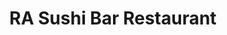 ---
layout: place
title: "RA Sushi Bar Restaurant"
permalink: /arizona/scottsdale/ra-sushi-bar-restaurant.html
stateAbbr: AZ
stateName: Arizona
cityName: Scottsdale
seo:
  name: "RA Sushi Bar Restaurant"
  type: Restaurant
  links: null
description: "RA Sushi Bar Restaurant serves delicious sushi in Scottsdale, Arizona. Try fresh Japanese dishes for a great dining experience. "
place_id: ChIJ3-SHecALK4cRss2rrDHpdwU
photos:
  - name: >-
      places/ChIJ3-SHecALK4cRss2rrDHpdwU/photos/AeeoHcJbibL-vyDTPrfLp0XmyyUUkZCIWTkjnYtshMM5kYJlqlxIn8169mdmAvPdqLYgy2ObLWbG_VYP1CgiPFT7CkBzg-yjLxRjjyKMjtcG3uRYFOxhTVUO-hl42cO2N-ESHPZuAi7QF4TAvC6LFD1cyuv5o4zC4fxWB3E1uhJ5KAmMuIuDNeD5XDztZYeqVQMM_uRsxii3lVRPXJfWKI57A1BzKINWsUkebJm4zNj4go73ZwPgtX4AeHDCUIS_wXh0WTd3gOZx5bl2tiPvFjnCIPcytB6wJHlrDQLh6u4xbH6Ujg
    widthPx: 3008
    heightPx: 2000
    authorAttributions:
      - displayName: RA Sushi Bar Restaurant
        uri: https://maps.google.com/maps/contrib/104606349921789790552
        photoUri: >-
          https://lh3.googleusercontent.com/a-/ALV-UjUi_pDQfqwIbbq-LAHZK585p9V5qq6gtOK780TrbXfG7ai2RqNU=s100-p-k-no-mo
    flagContentUri: >-
      https://www.google.com/local/imagery/report/?cb_client=maps_api_places.places_api&image_key=!1e10!2sAF1QipNV-whiyBj134p1jPYFi8fEMfe_LIcXwtvZEBYJ&hl=en-US
    googleMapsUri: >-
      https://www.google.com/maps/place//data=!3m4!1e2!3m2!1sAF1QipNV-whiyBj134p1jPYFi8fEMfe_LIcXwtvZEBYJ!2e10!4m2!3m1!1s0x872b0bc07987e4df:0x577e931acabcdb2
  - name: >-
      places/ChIJ3-SHecALK4cRss2rrDHpdwU/photos/AeeoHcKCvQwqUMXhDColyivhanTmrGbCiv8D6W6bvihGXTiv2A1EFrYjul0Ruv2TT0i6ex1PwLcrmy4d08_kUUwjPkiRqh1Qe_AU4AJlDEUHJ1eW5eaoDuSuRDbD6_1qB8V22IVUAX9CrsfduA7N1xlDRX6eX1ndcnnZm-tfgAQkZdWSyPL9E5SI7exjHOPXrQhONfokpdaSbVkcFZF2cZJgEw8VWd6K6jYKC56_KGqh6HMkiAwDeeBkBkiD-1woi8uNw2qTPtnEzVorqig7nS-Xi24NGOgSa04FvmQGL7GXdzIuHg
    widthPx: 2560
    heightPx: 1440
    authorAttributions:
      - displayName: RA Sushi Bar Restaurant
        uri: https://maps.google.com/maps/contrib/104606349921789790552
        photoUri: >-
          https://lh3.googleusercontent.com/a-/ALV-UjUi_pDQfqwIbbq-LAHZK585p9V5qq6gtOK780TrbXfG7ai2RqNU=s100-p-k-no-mo
    flagContentUri: >-
      https://www.google.com/local/imagery/report/?cb_client=maps_api_places.places_api&image_key=!1e10!2sAF1QipOluY5G5Vz_u6yEO5eiD-JVqW5uB5eAMl3ux8oc&hl=en-US
    googleMapsUri: >-
      https://www.google.com/maps/place//data=!3m4!1e2!3m2!1sAF1QipOluY5G5Vz_u6yEO5eiD-JVqW5uB5eAMl3ux8oc!2e10!4m2!3m1!1s0x872b0bc07987e4df:0x577e931acabcdb2
  - name: >-
      places/ChIJ3-SHecALK4cRss2rrDHpdwU/photos/AeeoHcKFp-uVPPe2F-dj3SAFcqOJ-fW3jARjC0CSiA2L7ZlekPUDI1uEg_NIUfxQCijlsKg1iyRr8wMM9mGptIGds-oOWZb36H6iYnkXb5r7Pj5oikskFZn-uObAV7Nybz6SRIlK3ToA4G6hoomj_iq9bknmxS_YRocRZoATbYTXNrTyXiLh-WtpxwJdYfdgRYoSU4QMe9X_W9cRWjmr3qhKsVMeRpTp5QHrSAp36420t-GsEuptQyfqYOjwygupxI16-r9G8V68bvnJNlCzQuCZ4sq3Y3raSDqh3xyI4Vhd2w4vn3QK7WluTzX2rr_VW-xWQIXqtAuAl--lRZXnIPoFo8IX0YcoXNJMmWyNQ_EArWM2xSQOJ2oD83nxam9KaNOkXZJcDGidwuyXELGdg0HuWSD2nhkPBJ8hLTmCbNsxbrjJQL0
    widthPx: 3987
    heightPx: 2169
    authorAttributions:
      - displayName: Angela Bingaman
        uri: https://maps.google.com/maps/contrib/106203840603961089601
        photoUri: >-
          https://lh3.googleusercontent.com/a-/ALV-UjXqoev4YKlg-epK6lVojcFOlcpJJr6ai-N_hdVB-8OdgMkwTTOe=s100-p-k-no-mo
    flagContentUri: >-
      https://www.google.com/local/imagery/report/?cb_client=maps_api_places.places_api&image_key=!1e10!2sCIHM0ogKEICAgID2jIXLygE&hl=en-US
    googleMapsUri: >-
      https://www.google.com/maps/place//data=!3m4!1e2!3m2!1sCIHM0ogKEICAgID2jIXLygE!2e10!4m2!3m1!1s0x872b0bc07987e4df:0x577e931acabcdb2
  - name: >-
      places/ChIJ3-SHecALK4cRss2rrDHpdwU/photos/AeeoHcKS7wSZ1TdMVrA1qHzcXgy3dDsXbd3friai1zK_ftq_6UETwJrOrNgoITidMXRWxzK_8VfEWUJEqt3QsLTe3SM0pFxmp8mgUwB5aYuaBWeuSty_8bN_jlkpBJHq2DK3EykbGaP7xkoZHHY9Gl4nSXAL1um32rxYL6X0unB4deB07sJgL_95LWolkTubLkaOHZywfXVc9XTejBEtbF-JI2i1DhJ4hHkdvv9rKEMXjcUOyX_cKrsyJ8kIYnVupeHqvuCUrf5qqDCU9u1xRs47Ts3M_KMzRDfjt56V7_cm3ykbtP6hih3PbzM9LXQj21diBLOyFj7leV6OUWT7WrejscT4e667A6bf9-ETlBqeO9asNsm7ox_6nK5zU_gPyFqL28DJlfTr0CYA5U6ywJ3enb2g_2vIlDv-D87yH5d_pwkk2vKX
    widthPx: 3024
    heightPx: 4032
    authorAttributions:
      - displayName: Escritora. MÓNICA SALMÓN
        uri: https://maps.google.com/maps/contrib/116681224134826075781
        photoUri: >-
          https://lh3.googleusercontent.com/a-/ALV-UjVevAmHIwux7Jw6jxnpGJc82ycp48IEN53MIaVKW4gr-bKxVY7zXw=s100-p-k-no-mo
    flagContentUri: >-
      https://www.google.com/local/imagery/report/?cb_client=maps_api_places.places_api&image_key=!1e10!2sCIHM0ogKEICAgIDnrrmp_wE&hl=en-US
    googleMapsUri: >-
      https://www.google.com/maps/place//data=!3m4!1e2!3m2!1sCIHM0ogKEICAgIDnrrmp_wE!2e10!4m2!3m1!1s0x872b0bc07987e4df:0x577e931acabcdb2
  - name: >-
      places/ChIJ3-SHecALK4cRss2rrDHpdwU/photos/AeeoHcLEevunAFIGFpZ8MBgdAWxs2msnpTBI9mYHYdCESImDZlFWeDxCXDDQ3YCgvnV7VmUWcm-PDvLQlJCyn0qyufzI1vdKlI_9tzMGlhqNm8475e101d0tDNnV5EfgPs4wlIsWdY4s1yLclmJ6dcZDWKNkybmsxZMqAWIjs1b1PabhNJ6TyE39S3ulg7ZQ1MTX46QShaMyX0hVYVGAbJ3zLxOJfuCuML2pWTDQhoCoxFOS6sfOscd5nFtpmfyqJ1PHO1nIj5QSKQWs1cLvwmZ2ek4wxx17uFaYIIcke1oUp9noXhzhTaI4u-sa2S0gI0VYrmI6VE1BQCeqhFSoEkvArA2wOHcpPJmsc_jw8xuge4UBhIDWAoddscpkvLYuIkKYSjJqIFbFhc7sSrcvYn9sYOR-N8hvuPCo7-A_8voJNhoGww
    widthPx: 3600
    heightPx: 4800
    authorAttributions:
      - displayName: Stefani Hathaway
        uri: https://maps.google.com/maps/contrib/111411933605090826209
        photoUri: >-
          https://lh3.googleusercontent.com/a-/ALV-UjWQDoBP7o41Uo8aBgsEc1ryEAhu6QctqHM9xJdCC7LPUWxQmBSjVw=s100-p-k-no-mo
    flagContentUri: >-
      https://www.google.com/local/imagery/report/?cb_client=maps_api_places.places_api&image_key=!1e10!2sCIHM0ogKEICAgIC_14a6Eg&hl=en-US
    googleMapsUri: >-
      https://www.google.com/maps/place//data=!3m4!1e2!3m2!1sCIHM0ogKEICAgIC_14a6Eg!2e10!4m2!3m1!1s0x872b0bc07987e4df:0x577e931acabcdb2
  - name: >-
      places/ChIJ3-SHecALK4cRss2rrDHpdwU/photos/AeeoHcL3v2efyhGFc-xJTHxk5HHmM9Oxe9iDLpacPzfx1xSQkwQBm4UGtC9Kjh8-SdYFZSGGrd32Oi60WSlE8vFXWxwAhpBRzOqIF_iJ--fXHE6sgTE7KVZcgDsxXBCU_UmRKbfrmoBBhkgfZP1bK4525IodY8dHyBLjHsx2sNoaeqqaHcDeYL3vmjqm0GON69l42jQnEH49qseBqZIVbesSWsfC-sx5tnCBV4DwSd7r-TeAJCCZctvtAKrJQ2hoCDLHEur5ntPKSx-WM21Qf6HG4P5N3eGm9MqfuK5eJ9pyqIGfYOj5SQBF4Qq3GyklCnC-Q3HP6jC9Z_EbhlUVIQ8fSBRGz7qyX--2PoCrBOj72-lnr-6fJNYFlgMPVQ-dKRIUWO1fX0OBr3P19rIWWsovhIjHMFdoBsHhXJC0T1E79MaP3lm_vxDqB1ScqHrsSA
    widthPx: 3072
    heightPx: 4080
    authorAttributions:
      - displayName: Nick Protz
        uri: https://maps.google.com/maps/contrib/111887739710707820969
        photoUri: >-
          https://lh3.googleusercontent.com/a-/ALV-UjW2MLS4DNE-QxE9OHUOelGbkexziRDmzX_ZR5twQq8VDv03N4lQYA=s100-p-k-no-mo
    flagContentUri: >-
      https://www.google.com/local/imagery/report/?cb_client=maps_api_places.places_api&image_key=!1e10!2sCIABIhAA3jU3PSXmXGe4dOMABGlN&hl=en-US
    googleMapsUri: >-
      https://www.google.com/maps/place//data=!3m4!1e2!3m2!1sCIABIhAA3jU3PSXmXGe4dOMABGlN!2e10!4m2!3m1!1s0x872b0bc07987e4df:0x577e931acabcdb2
  - name: >-
      places/ChIJ3-SHecALK4cRss2rrDHpdwU/photos/AeeoHcKelGBxyQgiQUNRP-9mM5jFwuRHij0QYcVP8Uwh5IwKrGyQDAc1Chr_ifNS8x6vCJSWIM9wV3yVVmeO2jpGoxYsGggsFAMCkRVF0ZCh5C1lPFub8hXfqwRsxeYvP_bDeeLxBTgN8kG5cshAlcJZPkV-H_0J4c9rCVrsYKDTqGqiG5zWYPOqJUOMsOh8g6q9uwzKXZGUJy6k1QjLTyDiwMtwYGYqwsW95bE4TEfFB974fFBvBpWQq5tl4f4Ptp7C2ICYTRmQPZkyaHBxDz6aPvfGnt7QQ2CXu-62NEp38MzkTB_JJemnEjOuhRNBha3oKS54dkmjXaH4mDiQTvvd7cK4nDZUDRlDsHc6b_xLLOguL6r8-oJoSON1XWKGdCRL67ZVkecf5tr454C6ibJG-65KNl2zLCZXBnTw2CTCf_3fug
    widthPx: 2749
    heightPx: 2496
    authorAttributions:
      - displayName: Dana Rae
        uri: https://maps.google.com/maps/contrib/116929597839244793300
        photoUri: >-
          https://lh3.googleusercontent.com/a-/ALV-UjVqh6RZ3dBLwVu-twPR9TK_MZW-RjsVhfIzzfDSEONuE74pe6MYsw=s100-p-k-no-mo
    flagContentUri: >-
      https://www.google.com/local/imagery/report/?cb_client=maps_api_places.places_api&image_key=!1e10!2sCIHM0ogKEICAgICBl_Czaw&hl=en-US
    googleMapsUri: >-
      https://www.google.com/maps/place//data=!3m4!1e2!3m2!1sCIHM0ogKEICAgICBl_Czaw!2e10!4m2!3m1!1s0x872b0bc07987e4df:0x577e931acabcdb2
  - name: >-
      places/ChIJ3-SHecALK4cRss2rrDHpdwU/photos/AeeoHcI1bO8h8JB1BsLzKMJlk22svnnOrgMI2RqOGhEMd6RO4E57KaVTKR-L-WbovsTd7PAiExKS1BoMm0k3GKf7mj7-0H-riN-qLFtI-T5wsjpJpLhbqZMBXZzQHbp3yLdcvToOh3A1smDJDrDguNQAL63w7ZBphEMGdmF3gCX_cbRzdL3dkA1-oSNbT__t9ui8oo5GOnn0CLZ9MZlON2HnpD9-iNtLShCsiorsQIjvRSeIzDjYAJoihLlQ0RJNy117ET7ejpT_g_UBN4n-ljoFe2rNocN7Reu0LDPXHzpc0_RiIA
    widthPx: 1080
    heightPx: 1350
    authorAttributions:
      - displayName: RA Sushi Bar Restaurant
        uri: https://maps.google.com/maps/contrib/104606349921789790552
        photoUri: >-
          https://lh3.googleusercontent.com/a-/ALV-UjUi_pDQfqwIbbq-LAHZK585p9V5qq6gtOK780TrbXfG7ai2RqNU=s100-p-k-no-mo
    flagContentUri: >-
      https://www.google.com/local/imagery/report/?cb_client=maps_api_places.places_api&image_key=!1e10!2sAF1QipOWyEnElilMwhOe7qtPOZem1F0euVvsUKYs5XQS&hl=en-US
    googleMapsUri: >-
      https://www.google.com/maps/place//data=!3m4!1e2!3m2!1sAF1QipOWyEnElilMwhOe7qtPOZem1F0euVvsUKYs5XQS!2e10!4m2!3m1!1s0x872b0bc07987e4df:0x577e931acabcdb2
  - name: >-
      places/ChIJ3-SHecALK4cRss2rrDHpdwU/photos/AeeoHcLXzVoH66YVu3rCSdqBFiMD2RTrDjwWEWpoIJXJDApwwOFk1nbHgQVVJPnG5zmmj6_IDeVm3c3Z5fbX8AIIocN2kHv9O9c3noSXefmeegfnfw_Hhn1mTQNwvaHhMDI9xiY-2FBlH7rFPEBU7MS9vky5U02doiZmR7SV_k6UA-MhlrKv221KlGHjdTAtCbL_b1N4cEyf_6QlbKjxCk7Rq7KHICTGRx12qZgeIfhXrVpn5ypo6V8ydST_miOnD1qAtco244OPm9TI_TGNwKJvT3H0DX6779vk8RI5k6Tl818WLjN6szye7RlE2QTyfFOt5RPFJ5YHAyMnZL3Na1aq3Ve8yIuC7qIbfTxJkjYzoiswF7berHwV6iYlOBiMYSZ6AnFzn0mcAgnM4zeLWoV7B5l7ZMBc0UkHvLoPZTjI6Qz7Nr5b
    widthPx: 3000
    heightPx: 4000
    authorAttributions:
      - displayName: Ub2bsoB 1
        uri: https://maps.google.com/maps/contrib/105179076691066741310
        photoUri: >-
          https://lh3.googleusercontent.com/a-/ALV-UjWyvbgf1x38isDh2voSq2L-Ed6NBBBoTGVd-afRVmGYwgz8yvMHpg=s100-p-k-no-mo
    flagContentUri: >-
      https://www.google.com/local/imagery/report/?cb_client=maps_api_places.places_api&image_key=!1e10!2sCIHM0ogKEICAgICxiuWD-wE&hl=en-US
    googleMapsUri: >-
      https://www.google.com/maps/place//data=!3m4!1e2!3m2!1sCIHM0ogKEICAgICxiuWD-wE!2e10!4m2!3m1!1s0x872b0bc07987e4df:0x577e931acabcdb2
  - name: >-
      places/ChIJ3-SHecALK4cRss2rrDHpdwU/photos/AeeoHcKDsSVSGvFrzmTpDqEKCDGys-j_M9Fh27ce8CkUBU1kUr-bxjiiCgSdUE7ceTNwQ2gHvgQEDGGVhbRlSfLwdNBz0CzzObiH4hU29sBHUHgWvl7yQoYDnbB6s-gzJfnnGFh_jcg-YUTlJn9kDKKn64xPp8t3jhERVnQvd8BJnnedOrG8sNHm2QX5iyyJuWZVi-8XJz5sMCIQdyM6cCIiulWJOVtc77zKJoKBZf7pPU3NVBO6PHYUOAo8MsMZxm17bsyL1-EHuZge3iJlYQ5B-kHBXb34NDN5fJb8teTEihofE5QLxjRf9oDLGtt-8WRYbY6g1kaUqwXYi3pq0ZKSXeu6dk4pjgd-zBT2XVRAaubgOWhIqzwsLt82WpXYtoPwPbv7SbyW1sfsl2vWQo4NBQtGLrxOQoTSsxSJ6h573wrkYqtg
    widthPx: 4032
    heightPx: 2268
    authorAttributions:
      - displayName: Kyle Johnson
        uri: https://maps.google.com/maps/contrib/113200679220104667878
        photoUri: >-
          https://lh3.googleusercontent.com/a-/ALV-UjXvuiQ4U2dpDSZiQ7ceckYz7UQK4h9-4hBx3XXXlrr-BIe1CoO83A=s100-p-k-no-mo
    flagContentUri: >-
      https://www.google.com/local/imagery/report/?cb_client=maps_api_places.places_api&image_key=!1e10!2sCIHM0ogKEICAgIDZ0aC1wwE&hl=en-US
    googleMapsUri: >-
      https://www.google.com/maps/place//data=!3m4!1e2!3m2!1sCIHM0ogKEICAgIDZ0aC1wwE!2e10!4m2!3m1!1s0x872b0bc07987e4df:0x577e931acabcdb2
address: 3815 N Scottsdale Rd, Scottsdale, AZ 85251, USA
street: 3815 N Scottsdale Rd
city: Scottsdale
state: AZ
zip: '85251'
country: USA
neighborhood: South Scottsdale
latitude: '33.492007'
longitude: '-111.925886'
accessibility_options:
  wheelchairAccessibleParking: true
  wheelchairAccessibleEntrance: true
  wheelchairAccessibleRestroom: true
  wheelchairAccessibleSeating: true
business_status: OPERATIONAL
name: RA Sushi Bar Restaurant
google_maps_links:
  directionsUri: >-
    https://www.google.com/maps/dir//''/data=!4m7!4m6!1m1!4e2!1m2!1m1!1s0x872b0bc07987e4df:0x577e931acabcdb2!3e0
  placeUri: https://maps.google.com/?cid=394039891977817522
  writeAReviewUri: >-
    https://www.google.com/maps/place//data=!4m3!3m2!1s0x872b0bc07987e4df:0x577e931acabcdb2!12e1
  reviewsUri: >-
    https://www.google.com/maps/place//data=!4m4!3m3!1s0x872b0bc07987e4df:0x577e931acabcdb2!9m1!1b1
  photosUri: >-
    https://www.google.com/maps/place//data=!4m3!3m2!1s0x872b0bc07987e4df:0x577e931acabcdb2!10e5
primary_type: Sushi Restaurant
opening_hours:
  regular: null
  current: null
secondary_opening_hours:
  regular:
    weekdayDescriptions: null
    type: null
  current:
    weekdayDescriptions: null
    type: null
phone: null
price_level: null
price_range: null
rating: null
rating_count: 0
website: null
reviews: null
parking_options: null
payment_options: null
allow_dogs: null
curbside_pickup: null
delivery: null
dine_in: null
good_for_children: null
good_for_groups: null
good_for_sports: null
live_music: null
menu_for_children: null
outdoor_seating: null
reservable: null
restroom: null
serves_beer: null
serves_breakfast: null
serves_brunch: null
serves_cocktails: null
serves_coffee: null
serves_dinner: null
serves_dessert: null
serves_lunch: null
serves_vegetarian_food: null
serves_wine: null
takeout: null
update_category: essentials
summary: null

---